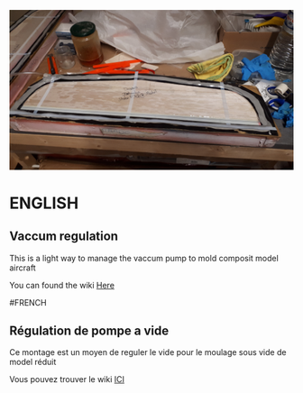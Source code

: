 ![](https://github.com/ZINKTiti/Regulation-pompe-a-vide-light/blob/main/20%20Boitier/40%20IMAGE/20190518_193221.jpg)

# ENGLISH

## Vaccum regulation

This is a light way to manage the vaccum pump to mold composit model aircraft

You can found the wiki  [Here](https://github.com/ZINKTiti/Regulation-pompe-a-vide-light/wiki)

#FRENCH

## Régulation de pompe a vide

Ce montage est un moyen de reguler le vide pour le moulage sous vide de model réduit

Vous pouvez trouver le wiki [ICI](https://github.com/ZINKTiti/Regulation-pompe-a-vide-light/wiki)
